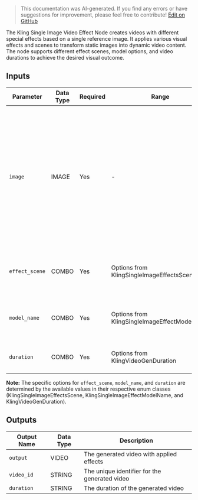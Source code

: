 > This documentation was AI-generated. If you find any errors or have suggestions for improvement, please feel free to contribute! [Edit on GitHub](https://github.com/Comfy-Org/embedded-docs/blob/main/comfyui_embedded_docs/docs/KlingSingleImageVideoEffectNode/en.md)

The Kling Single Image Video Effect Node creates videos with different special effects based on a single reference image. It applies various visual effects and scenes to transform static images into dynamic video content. The node supports different effect scenes, model options, and video durations to achieve the desired visual outcome.

## Inputs

| Parameter | Data Type | Required | Range | Description |
|-----------|-----------|----------|-------|-------------|
| `image` | IMAGE | Yes | - | Reference Image. URL or Base64 encoded string (without data:image prefix). File size cannot exceed 10MB, resolution not less than 300*300px, aspect ratio between 1:2.5 ~ 2.5:1 |
| `effect_scene` | COMBO | Yes | Options from KlingSingleImageEffectsScene | The type of special effect scene to apply to the video generation |
| `model_name` | COMBO | Yes | Options from KlingSingleImageEffectModelName | The specific model to use for generating the video effect |
| `duration` | COMBO | Yes | Options from KlingVideoGenDuration | The length of the generated video |

**Note:** The specific options for `effect_scene`, `model_name`, and `duration` are determined by the available values in their respective enum classes (KlingSingleImageEffectsScene, KlingSingleImageEffectModelName, and KlingVideoGenDuration).

## Outputs

| Output Name | Data Type | Description |
|-------------|-----------|-------------|
| `output` | VIDEO | The generated video with applied effects |
| `video_id` | STRING | The unique identifier for the generated video |
| `duration` | STRING | The duration of the generated video |
